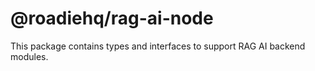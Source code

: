 # @roadiehq/rag-ai-node

This package contains types and interfaces to support RAG AI backend modules.
